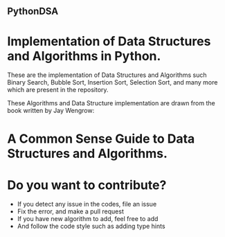 ## PythonDSA
# Implementation of Data Structures and Algorithms in Python.

These are the implementation of Data Structures and Algorithms such Binary Search,
Bubble Sort, Insertion Sort, Selection Sort, and many more which are present in the
repository.

These Algorithms and Data Structure implementation are drawn from the book
written by Jay Wengrow: 
# A Common Sense Guide to Data Structures and Algorithms.

# Do you want to contribute?
- If you detect any issue in the codes, file an issue
- Fix the error, and make a pull request
- If you have new algorithm to add, feel free to add
- And follow the code style such as adding type hints